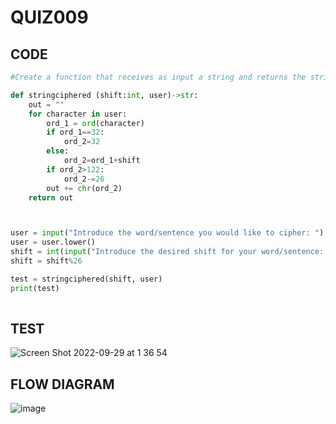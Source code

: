 # QUIZ009

## CODE

```.py
#Create a function that receives as input a string and returns the string ciphered with a shift 13.

def stringciphered (shift:int, user)->str:
    out = ""
    for character in user:
        ord_1 = ord(character)
        if ord_1==32:
            ord_2=32
        else:
            ord_2=ord_1+shift
        if ord_2>122:
            ord_2-=26
        out += chr(ord_2)
    return out



user = input("Introduce the word/sentence you would like to cipher: ")
user = user.lower()
shift = int(input("Introduce the desired shift for your word/sentence: "))
shift = shift%26

test = stringciphered(shift, user)
print(test)
    
```

## TEST

![Screen Shot 2022-09-29 at 1 36 54](https://user-images.githubusercontent.com/111761417/192838073-70113686-3310-43f2-b36f-a22f18db83e0.png)

## FLOW DIAGRAM

![image](https://user-images.githubusercontent.com/111761417/194784508-40b13766-06d4-4d57-a973-4d3592c5edad.png)

